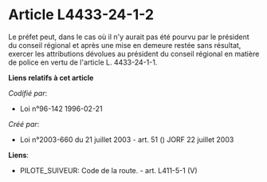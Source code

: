 # Article L4433-24-1-2

Le préfet peut, dans le cas où il n'y aurait pas été pourvu par le président du conseil régional et après une mise en demeure
restée sans résultat, exercer les attributions dévolues au président du conseil régional en matière de police en vertu de
l'article L. 4433-24-1-1.

**Liens relatifs à cet article**

_Codifié par_:

  - Loi n°96-142 1996-02-21

_Créé par_:

  - Loi n°2003-660 du 21 juillet 2003 - art. 51 () JORF 22 juillet 2003

**Liens**:

  - PILOTE_SUIVEUR: Code de la route. - art. L411-5-1 (V)
